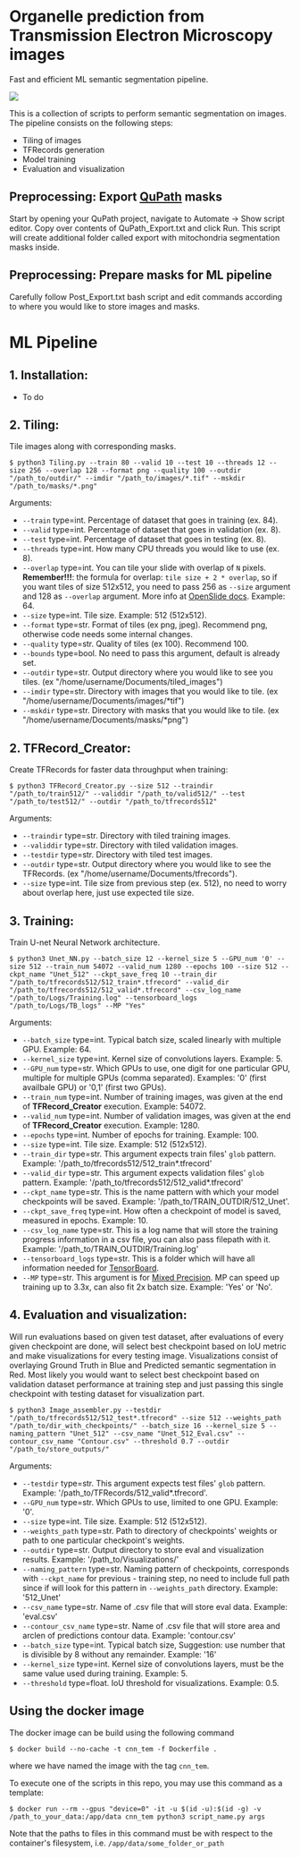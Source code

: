 # Organelle prediction from Transmission Electron Microscopy images
Fast and efficient ML semantic segmentation pipeline.

![](Result.jpeg)

This is a collection of scripts to perform semantic segmentation on images. The pipeline consists on the following steps:

- Tiling of images
- TFRecords generation
- Model training
- Evaluation and visualization

## Preprocessing: Export [QuPath](https://qupath.github.io/) masks
Start by opening your QuPath project, navigate to Automate -> Show script editor. Copy over contents of QuPath_Export.txt and click Run. This script will create additional folder called export with mitochondria segmentation masks inside. 

## Preprocessing: Prepare masks for ML pipeline
Carefully follow Post_Export.txt bash script and edit commands according to where you would like to store images and masks.

# ML Pipeline
## 1. Installation:
- To do

## 2. Tiling:

Tile images along with corresponding masks.

```
$ python3 Tiling.py --train 80 --valid 10 --test 10 --threads 12 --size 256 --overlap 128 --format png --quality 100 --outdir "/path_to/outdir/" --imdir "/path_to/images/*.tif" --mskdir "/path_to/masks/*.png"
```

Arguments:
  - `--train` type=int. Percentage of dataset that goes in training (ex. 84).
  - `--valid` type=int. Percentage of dataset that goes in validation (ex. 8).
  - `--test` type=int. Percentage of dataset that goes in testing (ex. 8).
  - `--threads` type=int. How many CPU threads you would like to use (ex. 8).
  - `--overlap` type=int. You can tile your slide with overlap of `N` pixels. **Remember!!!**: the formula for overlap: `tile size + 2 * overlap`, so if you want tiles of size 512x512, you need to pass 256 as `--size` argument and 128 as `--overlap` argument. More info at [OpenSlide docs](https://openslide.org/api/python/). Example: 64.  
  - `--size` type=int. Tile size. Example: 512 (512x512).  
  - `--format` type=str. Format of tiles (ex png, jpeg). Recommend png, otherwise code needs some internal changes.
  - `--quality` type=str. Quality of tiles (ex 100). Recommend 100.
  - `--bounds` type=bool. No need to pass this argument, default is already set.
  - `--outdir` type=str. Output directory where you would like to see you tiles. (ex "/home/username/Documents/tiled_images")
  - `--imdir` type=str. Directory with images that you would like to tile. (ex "/home/username/Documents/images/*tif")
  - `--mskdir` type=str. Directory with masks that you would like to tile. (ex "/home/username/Documents/masks/*png")

## 2. TFRecord_Creator:

Create TFRecords for faster data throughput when training:
```
$ python3 TFRecord_Creator.py --size 512 --traindir "/path_to/train512/" --validdir "/path_to/valid512/" --test "/path_to/test512/" --outdir "/path_to/tfrecords512"
```

Arguments:
  - `--traindir` type=str. Directory with tiled training images.
  - `--validdir` type=str. Directory with tiled validation images.
  - `--testdir` type=str. Directory with tiled test images.
  - `--outdir` type=str. Output directory where you would like to see the TFRecords. (ex "/home/username/Documents/tfrecords").
  - `--size` type=int. Tile size from previous step (ex. 512), no need to worry about overlap here, just use expected tile size.
 
## 3. Training:

Train U-net Neural Network architecture.
```
$ python3 Unet_NN.py --batch_size 12 --kernel_size 5 --GPU_num '0' --size 512 --train_num 54072 --valid_num 1280 --epochs 100 --size 512 --ckpt_name "Unet_512" --ckpt_save_freq 10 --train_dir "/path_to/tfrecords512/512_train*.tfrecord" --valid_dir "/path_to/tfrecords512/512_valid*.tfrecord" --csv_log_name "/path_to/Logs/Training.log" --tensorboard_logs "/path_to/Logs/TB_logs" --MP "Yes"
```

Arguments:
  - `--batch_size` type=int. Typical batch size, scaled linearly with multiple GPU. Example: 64.
  - `--kernel_size` type=int. Kernel size of convolutions layers. Example: 5.
  - `--GPU_num` type=str. Which GPUs to use, one digit for one particular GPU, multiple for multiple GPUs (comma separated). Examples: '0' (first availbale GPU) or '0,1' (first two GPUs).
  - `--train_num` type=int. Number of training images, was given at the end of **TFRecord_Creator** execution. Example: 54072.
  - `--valid_num` type=int. Number of validation images, was given at the end of **TFRecord_Creator** execution. Example: 1280.
  - `--epochs` type=int. Number of epochs for training. Example: 100.
  - `--size` type=int. Tile size. Example: 512 (512x512).  
  - `--train_dir` type=str. This argument expects train files' `glob` pattern. Example: '/path_to/tfrecords512/512_train*.tfrecord'
  - `--valid_dir` type=str. This argument expects validation files' `glob` pattern. Example: '/path_to/tfrecords512/512_valid*.tfrecord'
  - `--ckpt_name` type=str. This is the name pattern with which your model checkpoints will be saved. Example: '/path_to/TRAIN_OUTDIR/512_Unet'.
  - `--ckpt_save_freq` type=int. How often a checkpoint of model is saved, measured in epochs. Example: 10.
  - `--csv_log_name` type=str. This is a log name that will store the training progress information in a csv file, you can also pass filepath with it. Example: '/path_to/TRAIN_OUTDIR/Training.log'
  - `--tensorboard_logs` type=str. This is a folder which will have all information needed for [TensorBoard](https://www.tensorflow.org/tensorboard/get_started). 
  - `--MP` type=str. This argument is for [Mixed Precision](https://docs.nvidia.com/deeplearning/performance/mixed-precision-training/index.html). MP can speed up training up to 3.3x, can also fit 2x batch size. Example: 'Yes' or 'No'.
  
## 4. Evaluation and visualization:

Will run evaluations based on given test dataset, after evaluations of every given checkpoint are done, will select best checkpoint based on IoU metric and make visualizations for every testing image. Visualizations consist of overlaying Ground Truth in Blue and Predicted semantic segmentation in Red. Most likely you would want to select best checkpoint based on validation dataset performance at training step and just passing this single checkpoint with testing dataset for visualization part. 
```
$ python3 Image_assembler.py --testdir "/path_to/tfrecords512/512_test*.tfrecord" --size 512 --weights_path "/path_to/dir_with_checkpoints/" --batch_size 16 --kernel_size 5 --naming_pattern "Unet_512" --csv_name "Unet_512_Eval.csv" --contour_csv_name "Contour.csv" --threshold 0.7 --outdir "/path_to/store_outputs/"
```

Arguments:
  - `--testdir` type=str. This argument expects test files' `glob` pattern. Example: '/path_to/TFRecords/512_valid*.tfrecord'.
  - `--GPU_num` type=str. Which GPUs to use, limited to one GPU. Example: '0'.
  - `--size` type=int. Tile size. Example: 512 (512x512).
  - `--weights_path` type=str. Path to directory of checkpoints' weights or path to one particular checkpoint's weights.
  - `--outdir` type=str. Output directory to store eval and visualization results. Example: '/path_to/Visualizations/'
  - `--naming_pattern` type=str. Naming pattern of checkpoints, corresponds with `--ckpt_name` for previous - training step, no need to include full path since if will look for this pattern in `--weights_path` directory. Example: '512_Unet'
  - `--csv_name` type=str. Name of .csv file that will store eval data. Example: 'eval.csv'
  - `--contour_csv_name` type=str. Name of .csv file that will store area and arclen of predictions contour data. Example: 'contour.csv'
  - `--batch_size` type=int. Typical batch size, Suggestion: use number that is divisible by 8 without any remainder. Example: '16'
  - `--kernel_size` type=int. Kernel size of convolutions layers, must be the same value used during training. Example: 5.
  - `--threshold` type=float. IoU threshold for visualizations. Example: 0.5.
  
## Using the docker image

The docker image can be build using the following command
```
$ docker build --no-cache -t cnn_tem -f Dockerfile .
```
where we have named the image with the tag `cnn_tem`.

To execute one of the scripts in this repo, you may use this command as a template:
```
$ docker run --rm --gpus "device=0" -it -u $(id -u):$(id -g) -v /path_to_your_data:/app/data cnn_tem python3 script_name.py args
```
Note that the paths to files in this command must be with respect to the container's filesystem, i.e. `/app/data/some_folder_or_path`
